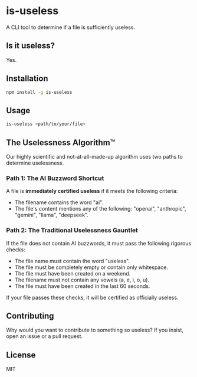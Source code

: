# is-useless

A CLI tool to determine if a file is sufficiently useless.

## Is it useless?

Yes.

## Installation

```bash
npm install -g is-useless
```

## Usage

```bash
is-useless <path/to/your/file>
```

## The Uselessness Algorithm™

Our highly scientific and not-at-all-made-up algorithm uses two paths to determine uselessness.

### Path 1: The AI Buzzword Shortcut

A file is **immediately certified useless** if it meets the following criteria:
- The filename contains the word "ai".
- The file's content mentions any of the following: "openai", "anthropic", "gemini", "llama", "deepseek".

### Path 2: The Traditional Uselessness Gauntlet

If the file does not contain AI buzzwords, it must pass the following rigorous checks:

- The file name must contain the word "useless".
- The file must be completely empty or contain only whitespace.
- The file must have been created on a weekend.
- The filename must not contain any vowels (a, e, i, o, u).
- The file must have been created in the last 60 seconds.

If your file passes these checks, it will be certified as officially useless.

## Contributing

Why would you want to contribute to something so useless? If you insist, open an issue or a pull request.

## License

MIT